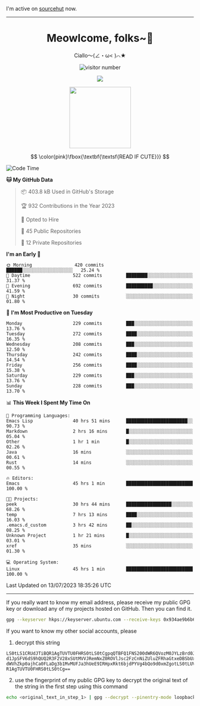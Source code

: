 I'm active on [sourcehut](https://sr.ht/~meow_king/) now. 

---

<div align="center">
  <h1>Meowlcome, folks~👋</h1>
  <p>Ciallo～(∠・ω< )⌒★</p>
</div>

<p align="center">
  <img src="https://count.getloli.com/get/@Ziqi-Yang?theme=rule34" alt="visitor number" />
</p>

<p align="center">
  <img src="https://skillicons.dev/icons?i=rust,c,py,flutter,go,java,js,bash,linux,emacs" />
</p>
<p align="center">
  <img height="165" src="https://github-readme-stats.vercel.app/api?username=Ziqi-Yang&show_icons=true&include_all_commits=true&hide_border=true" />
</p>

$$
\color{pink}\fbox{\textbf{\textsf{READ IF CUTE}}}
$$

<!--START_SECTION:waka-->
![Code Time](http://img.shields.io/badge/Code%20Time-1%2C362%20hrs%2013%20mins-blue)

**🐱 My GitHub Data** 

> 📦 403.8 kB Used in GitHub's Storage 
 > 
> 🏆 932 Contributions in the Year 2023
 > 
> 💼 Opted to Hire
 > 
> 📜 45 Public Repositories 
 > 
> 🔑 12 Private Repositories 
 > 
**I'm an Early 🐤** 

```text
🌞 Morning                420 commits         ██████░░░░░░░░░░░░░░░░░░░   25.24 % 
🌆 Daytime                522 commits         ████████░░░░░░░░░░░░░░░░░   31.37 % 
🌃 Evening                692 commits         ██████████░░░░░░░░░░░░░░░   41.59 % 
🌙 Night                  30 commits          ░░░░░░░░░░░░░░░░░░░░░░░░░   01.80 % 
```
📅 **I'm Most Productive on Tuesday** 

```text
Monday                   229 commits         ███░░░░░░░░░░░░░░░░░░░░░░   13.76 % 
Tuesday                  272 commits         ████░░░░░░░░░░░░░░░░░░░░░   16.35 % 
Wednesday                208 commits         ███░░░░░░░░░░░░░░░░░░░░░░   12.50 % 
Thursday                 242 commits         ████░░░░░░░░░░░░░░░░░░░░░   14.54 % 
Friday                   256 commits         ████░░░░░░░░░░░░░░░░░░░░░   15.38 % 
Saturday                 229 commits         ███░░░░░░░░░░░░░░░░░░░░░░   13.76 % 
Sunday                   228 commits         ███░░░░░░░░░░░░░░░░░░░░░░   13.70 % 
```


📊 **This Week I Spent My Time On** 

```text
💬 Programming Languages: 
Emacs Lisp               40 hrs 51 mins      ███████████████████████░░   90.73 % 
Markdown                 2 hrs 16 mins       █░░░░░░░░░░░░░░░░░░░░░░░░   05.04 % 
Other                    1 hr 1 min          █░░░░░░░░░░░░░░░░░░░░░░░░   02.26 % 
Java                     16 mins             ░░░░░░░░░░░░░░░░░░░░░░░░░   00.61 % 
Rust                     14 mins             ░░░░░░░░░░░░░░░░░░░░░░░░░   00.55 % 

🔥 Editors: 
Emacs                    45 hrs 1 min        █████████████████████████   100.00 % 

🐱‍💻 Projects: 
peek                     30 hrs 44 mins      █████████████████░░░░░░░░   68.26 % 
temp                     7 hrs 13 mins       ████░░░░░░░░░░░░░░░░░░░░░   16.03 % 
.emacs.d_custom          3 hrs 42 mins       ██░░░░░░░░░░░░░░░░░░░░░░░   08.25 % 
Unknown Project          1 hr 21 mins        █░░░░░░░░░░░░░░░░░░░░░░░░   03.01 % 
xref                     35 mins             ░░░░░░░░░░░░░░░░░░░░░░░░░   01.30 % 

💻 Operating System: 
Linux                    45 hrs 1 min        █████████████████████████   100.00 % 
```


 Last Updated on 13/07/2023 18:35:26 UTC
<!--END_SECTION:waka-->

-----

If you really want to know my email address, please receive my public GPG key or download any of my projects hosted on GitHub. Then you can find it. 
```bash
gpg --keyserver hkps://keyserver.ubuntu.com --receive-keys 0x934ae9b6b6e9ff34
```
If you want to know my other social accounts, please
1) decrypt this string
```
LS0tLS1CRUdJTiBQR1AgTUVTU0FHRS0tLS0tCgpqQTBFQ1FNS200dWR6QVozM0JYLzBrd0JNU0Ru
d1JpSFV6dS9hQUQ2R3F2V28xSUtMVVJRemNxZ0ROVlJsc2FzCnNiZUluZFRhaGtxeDBSbUxEajVq
dWVhZkp0ajhCa0FLaDg3b1MvMUFJa3hUeE9IRHpxRkt6bjdPYVg4bQo9d0xmZgotLS0tLUVORCBQ
R1AgTUVTU0FHRS0tLS0tCg==
```
2) use the fingerprint of my public GPG key to decrypt the original text of the string in the first step using this command
```bash
echo <original_text_in_step_1> | gpg --decrypt --pinentry-mode loopback --armor
```


